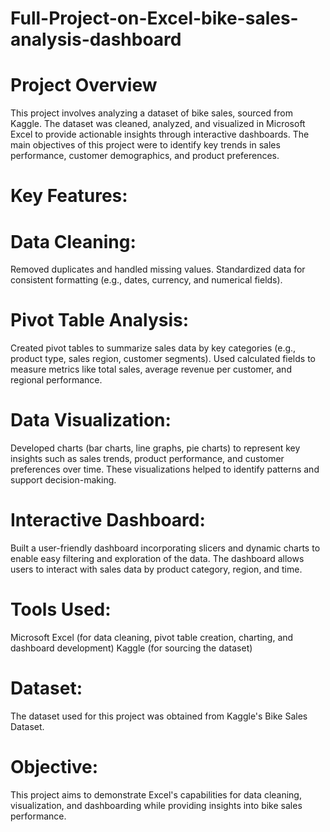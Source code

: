 # Full-Project-on-Excel-bike-sales-analysis-dashboard

# Project Overview
This project involves analyzing a dataset of bike sales, sourced from Kaggle. The dataset was cleaned, analyzed, and visualized in Microsoft Excel to provide actionable insights through interactive dashboards. The main objectives of this project were to identify key trends in sales performance, customer demographics, and product preferences.

# Key Features:

# Data Cleaning:
Removed duplicates and handled missing values.
Standardized data for consistent formatting (e.g., dates, currency, and numerical fields).

# Pivot Table Analysis:
Created pivot tables to summarize sales data by key categories (e.g., product type, sales region, customer segments).
Used calculated fields to measure metrics like total sales, average revenue per customer, and regional performance.

# Data Visualization:
Developed charts (bar charts, line graphs, pie charts) to represent key insights such as sales trends, product performance, and customer preferences over time.
These visualizations helped to identify patterns and support decision-making.

# Interactive Dashboard:
Built a user-friendly dashboard incorporating slicers and dynamic charts to enable easy filtering and exploration of the data.
The dashboard allows users to interact with sales data by product category, region, and time.

# Tools Used:
Microsoft Excel (for data cleaning, pivot table creation, charting, and dashboard development)
Kaggle (for sourcing the dataset)

# Dataset:
The dataset used for this project was obtained from Kaggle's Bike Sales Dataset.

# Objective:
This project aims to demonstrate Excel's capabilities for data cleaning, visualization, and dashboarding while providing insights into bike sales performance.

